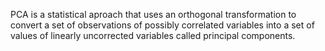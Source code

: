 PCA is a statistical aproach that uses an orthogonal transformation to convert a set of observations of possibly correlated variables into a set of values of linearly uncorrected variables called principal components. 
